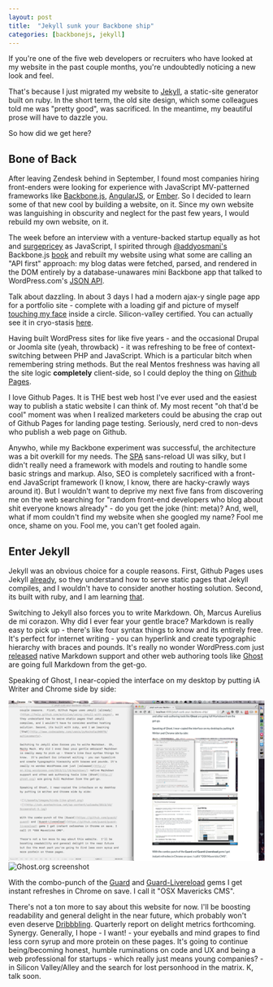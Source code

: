 ```yaml
---
layout: post
title:  "Jekyll sunk your Backbone ship"
categories: [backbonejs, jekyll]
---
```


If you're one of the five web developers or recruiters who have looked at my website in the past couple months, you're undoubtedly noticing a new look and feel.

That's because I just migrated my website to [Jekyll](http://jekyllrb.com/), a static-site generator built on ruby.  In the short term, the old site design, which some colleagues told me was "pretty good", was sacrificed.  In the meantime, my beautiful prose will have to dazzle you.

So how did we get here?

## Bone of Back
After leaving Zendesk behind in September, I found most companies hiring front-enders were looking for experience with JavaScript MV-patterned frameworks like [Backbone.js](http://backbonejs.org), [AngularJS](http://angularjs.org), or [Ember](http://emberjs.com). So I decided to learn some of that new cool by building a website, on it.  Since my own website was languishing in obscurity and neglect for the past few years, I would rebuild my own website, on it.

The week before an interview with a venture-backed startup equally as hot and [surgepricey](/glossary#surgepricey) as JavaScript, I spirited through [@addyosmani's](http://twitter.com/addyosmani) Backbone.js [book](http://addyosmani.github.io/backbone-fundamentals/) and rebuilt my website using what some are calling an "API first" approach: my blog datas were fetched, parsed, and rendered in the DOM entirely by a database-unawares mini Backbone app that talked to WordPress.com's [JSON API](http://developer.wordpress.com/docs/api/).

Talk about dazzling.  In about 3 days I had a modern ajax-y single page app for a portfolio site - complete with a loading gif and picture of myself [touching my face](http://dttf.tumblr.com/) inside a circle. Silicon-valley certified. You can actually see it in cryo-stasis [here](/backbone-it-up/).

Having built WordPress sites for like five years - and the occasional Drupal or Joomla site (yeah, throwback) - it was refreshing to be free of context-switching between PHP and JavaScript. Which is a particular bitch when remembering string methods.  But the real Mentos freshness was having all the site logic **completely** client-side, so I could deploy the thing on [Github Pages](http://pages.github.com/).

I love Github Pages. It is THE best web host I've ever used and the easiest way to publish a static website I can think of. My most recent "oh that'd be cool" moment was when I realized marketers could be abusing the crap out of Github Pages for landing page testing. Seriously, nerd cred to non-devs who publish a web page on Github. 

Anywho, while my Backbone experiment was successful, the architecture was a bit overkill for my needs. The [SPA](/glossary#spa) sans-reload UI was silky, but I didn't really need a framework with models and routing to handle some basic strings and markup. Also, SEO is completely sacrificed with a front-end JavaScript framework (I know, I know, there are hacky-crawly ways around it).  But I wouldn't want to deprive my next five fans from discovering me on the web searching for "random front-end developers who blog about shit everyone knows already" - do you get the joke (hint: meta)? And, well, what if mom couldn't find my website when she googled my name?  Fool me once, shame on you.  Fool me, you can't get fooled again.

## Enter Jekyll

Jekyll was an obvious choice for a couple reasons.  First, Github Pages uses Jekyll [already](https://help.github.com/articles/using-jekyll-with-pages), so they understand how to serve static pages that Jekyll compiles, and I wouldn't have to consider another hosting solution. Second, its built with ruby, and I am learning [that](http://www.codecademy.com/users/pyRockstar96979/achievements).

Switching to Jekyll also forces you to write Markdown.  Oh, Marcus Aurelius de mi corazon. Why did I ever fear your gentle brace? Markdown is really easy to pick up - there's like four syntax things to know and its entirely <tag> free.  It's perfect for internet writing - you can hyperlink and create typographic hierarchy with braces and pounds. It's really no wonder WordPress.com just [released](http://en.blog.wordpress.com/2013/11/19/markdown/) native Markdown support and other web authoring tools like [Ghost](http://ghost.org) are going full Markdown from the get-go.

Speaking of Ghost, I near-copied the interface on my desktop by putting iA Writer and Chrome side by side:

![Ghost.org lookalike](/assets/images/kinda-like-ghost.png)
![Ghost.org screenshot](http://cdn.arstechnica.net/wp-content/uploads/2013/10/Screenshot-3.jpg)

With the combo-punch of the [Guard](https://github.com/guard/guard) and [Guard-Livereload](https://github.com/guard/guard-livereload) gems I get instant refreshes in Chrome on save. I call it "OSX Mavericks CMS". 

There's not a ton more to say about this website for now.  I'll be boosting readability and general delight in the near future, which probably won't even deserve [Dribbbling](http://dribbble.com/internetross).  Quarterly report on delight metrics forthcoming. Synergy.  Generally, I hope - I want! - your eyeballs and mind grapes to find less corn syrup and more protein on these pages.  It's going to continue being/becoming honest, humble ruminations on code and UX and being a web professional for startups - which really just means young companies? - in Silicon Valley/Alley and the search for lost personhood in the matrix.  K, talk soon.